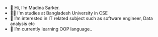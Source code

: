 - 👋 Hi, I’m Madina Sarker.
- 👩‍💻 I'm studies at Bangladesh University in CSE
- 👀 I’m interested in IT related subject such as software engineer, Data analysis etc
- 🌱 I’m currently learning OOP language..
  

<!---
modina26/modina26 is a ✨ special ✨ repository because its `README.md` (this file) appears on your GitHub profile.
You can click the Preview link to take a look at your changes.
--->
